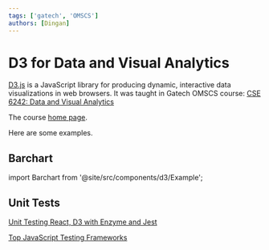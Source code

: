 ```yaml
---
tags: ['gatech', 'OMSCS']
authors: [Dingan]
---
```


# D3 for Data and Visual Analytics

[D3.js](https://d3js.org/) is a JavaScript library for producing dynamic,
interactive data visualizations in web browsers. It was taught in
Gatech OMSCS course: [CSE 6242: Data and Visual Analytics](https://omscs.gatech.edu/cse-6242-data-visual-analytics)

The course [home page](https://poloclub.github.io/#cse6242).

Here are some examples.

## Barchart

import Barchart from '@site/src/components/d3/Example';

<div align="center"><Barchart /> </div>

## Unit Tests

[Unit Testing React, D3 with Enzyme and Jest](https://medium.com/successivetech/unit-testing-react-d3-with-enzyme-and-jest-108735046535)

[Top JavaScript Testing Frameworks](https://www.browserstack.com/guide/top-javascript-testing-frameworks)

